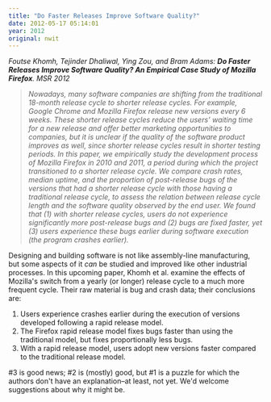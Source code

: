 ```yaml
---
title: "Do Faster Releases Improve Software Quality?"
date: 2012-05-17 05:14:01
year: 2012
original: nwit
---
```

<p><em>Foutse Khomh, Tejinder Dhaliwal, Ying Zou, and Bram Adams: <strong>Do Faster Releases Improve Software Quality? An Empirical Case Study of Mozilla Firefox</strong>. MSR 2012</em></p>
<blockquote><em>Nowadays, many software companies are shifting from the traditional 18-month release cycle to shorter release cycles. For example, Google Chrome and Mozilla Firefox release new versions every 6 weeks. These shorter release cycles reduce the users' waiting time for a new release and offer better marketing opportunities to companies, but it is unclear if the quality of the software product improves as well, since shorter release cycles result in shorter testing periods. In this paper, we empirically study the development process of Mozilla Firefox in 2010 and 2011, a period during which the project transitioned to a shorter release cycle. We compare crash rates, median uptime, and the proportion of post-release bugs of the versions that had a shorter release cycle with those having a traditional release cycle, to assess the relation between release cycle length and the software quality observed by the end user. We found that (1) with shorter release cycles, users do not experience significantly more post-release bugs and (2) bugs are fixed faster, yet (3) users experience these bugs earlier during software execution (the program crashes earlier).</em></blockquote>
<p>Designing and building software is not like assembly-line manufacturing, but some aspects of it <em>can</em> be studied and improved like other industrial processes. In this upcoming paper, Khomh et al. examine the effects of Mozilla's switch from a yearly (or longer) release cycle to a much more frequent cycle. Their raw material is bug and crash data; their conclusions are:</p>
<ol>
  <li>Users experience crashes earlier during the execution of versions developed following a rapid release model.</li>
  <li>The Firefox rapid release model fixes bugs faster than using the traditional model, but fixes proportionally less bugs.</li>
  <li>With a rapid release model, users adopt new versions faster compared to the traditional release model.</li>
</ol>
<p>#3 is good news; #2 is (mostly) good, but #1 is a puzzle for which the authors don't have an explanation–at least, not yet. We'd welcome suggestions about why it might be.</p>
